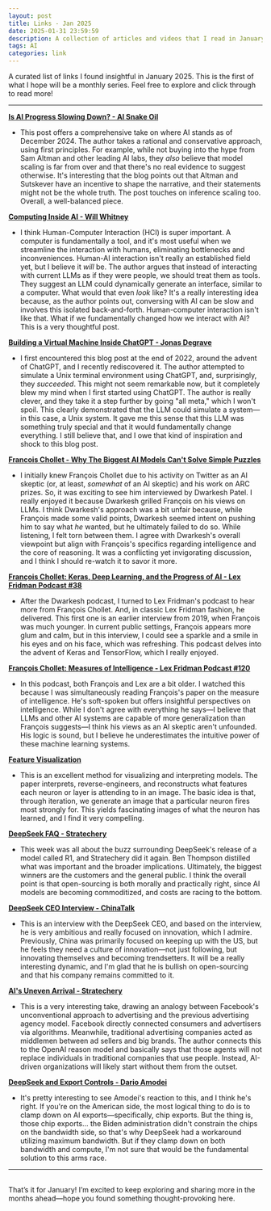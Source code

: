 ```yaml
---
layout: post
title: Links - Jan 2025
date: 2025-01-31 23:59:59
description: A collection of articles and videos that I read in January 2025.
tags: AI
categories: link
---
```


A curated list of links I found insightful in January 2025. This is the first of what I hope will be a monthly series. Feel free to explore and click through to read more!

---

**[Is AI Progress Slowing Down? - AI Snake Oil](https://www.aisnakeoil.com/p/is-ai-progress-slowing-down)**

*   This post offers a comprehensive take on where AI stands as of December 2024. The author takes a rational and conservative approach, using first principles. For example, while not buying into the hype from Sam Altman and other leading AI labs, they *also* believe that model scaling is far from over and that there's no real evidence to suggest otherwise. It's interesting that the blog points out that Altman and Sutskever have an incentive to shape the narrative, and their statements might not be the whole truth. The post touches on inference scaling too. Overall, a well-balanced piece.

**[Computing Inside AI - Will Whitney](https://willwhitney.com/computing-inside-ai.html)**

*   I think Human-Computer Interaction (HCI) is super important. A computer is fundamentally a tool, and it's most useful when we streamline the interaction with humans, eliminating bottlenecks and inconveniences. Human-AI interaction isn't really an established field yet, but I believe it *will* be. The author argues that instead of interacting with current LLMs as if they were people, we should treat them as tools. They suggest an LLM could dynamically generate an interface, similar to a computer. What would that even *look* like? It's a really interesting idea because, as the author points out, conversing with AI can be slow and involves this isolated back-and-forth. Human-computer interaction isn't like that. What if we fundamentally changed how we interact with AI? This is a very thoughtful post.

**[Building a Virtual Machine Inside ChatGPT - Jonas Degrave](https://www.engraved.blog/building-a-virtual-machine-inside/)**

*   I first encountered this blog post at the end of 2022, around the advent of ChatGPT, and I recently rediscovered it. The author attempted to simulate a Unix terminal environment using ChatGPT, and, surprisingly, they *succeeded*. This might not seem remarkable now, but it completely blew my mind when I first started using ChatGPT. The author is really clever, and they take it a step further by going "all meta," which I won't spoil. This clearly demonstrated that the LLM could simulate a system—in this case, a Unix system. It gave me this sense that this LLM was something truly special and that it would fundamentally change everything. I still believe that, and I owe that kind of inspiration and shock to this blog post.

**[Francois Chollet - Why The Biggest AI Models Can't Solve Simple Puzzles](https://youtube.com/watch?v=UakqL6Pj9xo)**

*   I initially knew François Chollet due to his activity on Twitter as an AI skeptic (or, at least, *somewhat* of an AI skeptic) and his work on ARC prizes. So, it was exciting to see him interviewed by Dwarkesh Patel. I really enjoyed it because Dwarkesh grilled François on his views on LLMs. I think Dwarkesh's approach was a bit unfair because, while François made some valid points, Dwarkesh seemed intent on pushing him to say what *he* wanted, but he ultimately failed to do so. While listening, I felt torn between them. I agree with Dwarkesh's overall viewpoint but align with François's specifics regarding intelligence and the core of reasoning. It was a conflicting yet invigorating discussion, and I think I should re-watch it to savor it more.

**[François Chollet: Keras, Deep Learning, and the Progress of AI - Lex Fridman Podcast #38](https://youtube.com/watch?v=Bo8MY4JpiXE)**

*   After the Dwarkesh podcast, I turned to Lex Fridman's podcast to hear more from François Chollet. And, in classic Lex Fridman fashion, he delivered. This first one is an earlier interview from 2019, when François was much younger. In current public settings, François appears more glum and calm, but in this interview, I could see a sparkle and a smile in his eyes and on his face, which was refreshing. This podcast delves into the advent of Keras and TensorFlow, which I really enjoyed.

**[François Chollet: Measures of Intelligence - Lex Fridman Podcast #120](https://youtube.com/watch?v=PUAdj3w3wO4)**

*   In this podcast, both François and Lex are a bit older. I watched this because I was simultaneously reading François's paper on the measure of intelligence. He's soft-spoken but offers insightful perspectives on intelligence. While I don't agree with everything he says—I believe that LLMs and other AI systems are capable of more generalization than François suggests—I think his views as an AI skeptic aren't unfounded. His logic is sound, but I believe he underestimates the intuitive power of these machine learning systems.

**[Feature Visualization](https://distill.pub/2017/feature-visualization/)**

*   This is an excellent method for visualizing and interpreting models. The paper interprets, reverse-engineers, and reconstructs what features each neuron or layer is attending to in an image. The basic idea is that, through iteration, we generate an image that a particular neuron fires most strongly for. This yields fascinating images of what the neuron has learned, and I find it very compelling.

**[DeepSeek FAQ - Stratechery](https://stratechery.com/2025/deepseek-faq/)**

*   This week was all about the buzz surrounding DeepSeek's release of a model called R1, and Stratechery did it again. Ben Thompson distilled what was important and the broader implications. Ultimately, the biggest winners are the customers and the general public. I think the overall point is that open-sourcing is both morally and practically right, since AI models are becoming commoditized, and costs are racing to the bottom.

**[DeepSeek CEO Interview - ChinaTalk](https://www.chinatalk.media/p/deepseek-ceo-interview-with-chinas)**

*   This is an interview with the DeepSeek CEO, and based on the interview, he is very ambitious and really focused on innovation, which I admire. Previously, China was primarily focused on keeping up with the US, but he feels they need a culture of innovation—not just following, but innovating themselves and becoming trendsetters. It will be a really interesting dynamic, and I'm glad that he is bullish on open-sourcing and that his company remains committed to it.

**[AI's Uneven Arrival - Stratechery](https://stratechery.com/2025/ais-uneven-arrival/)**

*   This is a very interesting take, drawing an analogy between Facebook's unconventional approach to advertising and the previous advertising agency model. Facebook directly connected consumers and advertisers via algorithms. Meanwhile, traditional advertising companies acted as middlemen between ad sellers and big brands. The author connects this to the OpenAI reason model and basically says that those agents will not replace individuals in traditional companies that use people. Instead, AI-driven organizations will likely start without them from the outset.

**[DeepSeek and Export Controls - Dario Amodei](https://darioamodei.com/on-deepseek-and-export-controls?s=09)**

*   It's pretty interesting to see Amodei's reaction to this, and I think he's right. If you're on the American side, the most logical thing to do is to clamp down on AI exports—specifically, chip exports. But the thing is, those chip exports... the Biden administration didn't constrain the chips on the bandwidth side, so that's why DeepSeek had a workaround utilizing maximum bandwidth. But if they clamp down on both bandwidth and compute, I'm not sure that would be the fundamental solution to this arms race.

---
<br />
That’s it for January! I’m excited to keep exploring and sharing more in the months ahead—hope you found something thought-provoking here.